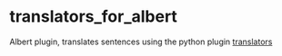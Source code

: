 # translators_for_albert
Albert plugin, translates sentences using the python plugin [translators](https://github.com/UlionTse/translators/tree/master#supported-translation-services)
